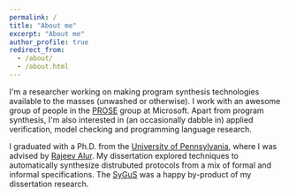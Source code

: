 ```yaml
---
permalink: /
title: "About me"
excerpt: "About me"
author_profile: true
redirect_from:
  - /about/
  - /about.html
---
```


I'm a researcher working on making program synthesis technologies available to the masses (unwashed or otherwise). I work with an awesome group of people in the [PROSE](https://microsoft.github.io/prose/) group at Microsoft.
Apart from program synthesis, I'm also interested in (an occasionally dabble in) applied verification, model checking and programming language research.

I graduated with a Ph.D. from the [University of Pennsylvania](http://cis.upenn.edu/index.php), where I was advised by [Rajeev Alur](http://www.cis.upenn.edu/~alur/). My dissertation explored techniques to automatically synthesize
distrubuted protocols from a mix of formal and informal specifications. The [SyGuS](http://www.sygus.org/index.html) was a happy by-product of my dissertation research.

